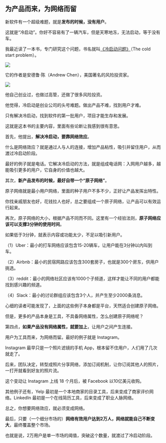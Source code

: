 ## 为产品而来，为网络而留

新软件有一个超级难题，就是**发布的时候，没有用户**。

这就是“冷启动”。你好不容易有了一辆汽车，但是天寒地冻，无法启动，等于没有车。

我最近读了一本书，专门研究这个问题，书名就叫[《冷启动问题》](https://book.douban.com/subject/35357704/)（The cold start problem）。

![](https://cdn.beekka.com/blogimg/asset/202505/bg2025050411.webp)

它的作者是安德鲁·陈（Andrew Chen），美国著名的风险投资家。

![](https://cdn.beekka.com/blogimg/asset/202505/bg2025050412.webp)

他自己创业过，也做过高管，还做了很多风险投资。

他觉得，冷启动是创业公司的头号难题。做出产品不难，找到用户才难。

只有解决冷启动，找到软件的第一批用户，项目才能生存和发展。

这就是这本书的主要内容，里面有些论断让我感到很有意思。

首先，他提出，**解决冷启动，要靠网络效应**。

什么是网络效应？就是通过人与人的连接，增加产品粘性，吸引并留住用户，从而渡过冷启动阶段。

最好的例子就是电话。它解决冷启动的方法，就是组成电话网：入网用户越多，越能吸引更多的用户，它自身的价值也越大。

其次，**新产品发布的时候，最好自带一个“原子网络”**。

原子网络就是最小用户网络，里面的种子用户不多不少，正好让产品发挥出特性。

你找亲戚朋友也好，花钱拉人也好，总之要组成一个原子网络，让产品可以有效运行起来。

再次，原子网络的大小，根据产品不同而不同。这里有一个经验法则，**原子网络应该可以支撑3分钟的使用时间**。

如果低于3分钟，就表示内容或功能太少，不足以吸引新用户。

（1）Uber：最小的打车网络应该包含15-20辆车，让用户能在3分钟以内叫到车。

（2）Airbnb：最小的民宿网路应该包含300套房子，也就是300个房东，供用户挑选。

（3）reddit：最小的网络社区应该有1000个子频道，这样才能让不同的用户都能找到感兴趣的频道。

（4）Slack：最小的讨论群组应该包含3个人，并产生至少2000条消息。

心细的读者可能发现了，上面的这些例子本身都是平台，天然适合创建原子网络。

但是，更多的产品本身是工具，不具备网络属性，怎么创建原子网络呢？

第四点，**如果产品没有网络属性，就要加上**，让用户之间产生连接。

用户为工具而来，为网络而留。最好的例子就是 Instagram。

Instagram 最早只是一个照片滤镜的手机 App，根本留不住用户，人们用了几次就走了。

后来，团队决定，转型成照片分享网络，添加订阅机制，让你订阅其他人的照片，一打开就看到好友的照片流。

这个变动让 Instagram 上线 18 个月后，被 Facebook 以10亿美元收购。

其他例子还有，Yelp 最初是一个本地商家的目录工具，后来变成了商家评价网络。LinkedIn 最初是一个在线简历工具，后来变成了职业人脉网络。

总之，你想要网络效应，就必须变成网络。

最后，只要（一个细分市场的）**网络有效用户达到2万人，网络就能自己不断变大**，最终覆盖整个市场。

也就是说，2万用户是单一市场的阈值，突破这个数量，就渡过了冷启动阶段。
